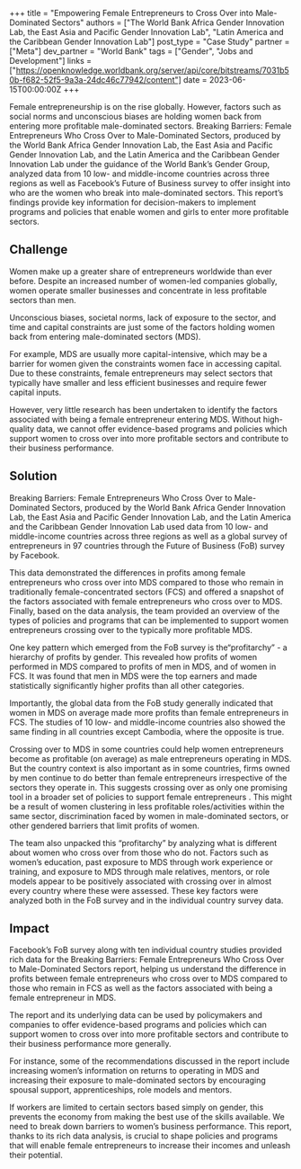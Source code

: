 +++
title = "Empowering Female Entrepreneurs to Cross Over into Male-Dominated Sectors"
authors = ["The World Bank Africa Gender Innovation Lab, the East Asia and Pacific Gender Innovation Lab", "Latin America and the Caribbean Gender Innovation Lab"]
post_type = "Case Study"
partner = ["Meta"]
dev_partner = "World Bank"
tags = ["Gender", "Jobs and Development"]
links = ["https://openknowledge.worldbank.org/server/api/core/bitstreams/7031b50b-f682-52f5-9a3a-24dc46c77942/content"]
date = 2023-06-15T00:00:00Z
+++

Female entrepreneurship is on the rise globally. However, factors such as social norms and unconscious biases are holding women back from entering more profitable male-dominated sectors. Breaking Barriers: Female Entrepreneurs Who Cross Over to Male-Dominated Sectors, produced by the World Bank Africa Gender Innovation Lab, the East Asia and Pacific Gender Innovation Lab, and the Latin America and the Caribbean Gender Innovation Lab under the guidance of the World Bank’s Gender Group, analyzed data from 10 low- and middle-income countries across three regions as well as Facebook’s Future of Business survey to offer insight into who are the women who break into male-dominated sectors. This report’s findings provide key information for decision-makers to implement programs and policies that enable women and girls to enter more profitable sectors.

## Challenge

Women make up a greater share of entrepreneurs worldwide than ever before. Despite an increased number of women-led companies globally, women operate smaller businesses and concentrate in less profitable sectors than men.



Unconscious biases, societal norms, lack of exposure to the sector, and time and capital constraints are just some of the factors holding women back from entering male-dominated sectors (MDS).



For example, MDS are usually more capital-intensive, which may be a barrier for women given the constraints women face in accessing capital. Due to these constraints, female entrepreneurs may select sectors that typically have smaller and less efficient businesses and require fewer capital inputs.



However, very little research has been undertaken to identify the factors associated with being a female entrepreneur entering MDS. Without high-quality data, we cannot offer evidence-based programs and policies which support women to cross over into more profitable sectors and contribute to their business performance.

## Solution

Breaking Barriers: Female Entrepreneurs Who Cross Over to Male-Dominated Sectors, produced by the World Bank Africa Gender Innovation Lab, the East Asia and Pacific Gender Innovation Lab, and the Latin America and the Caribbean Gender Innovation Lab used data from 10 low- and middle-income countries across three regions as well as a global survey of entrepreneurs in 97 countries through the Future of Business (FoB) survey by Facebook.



This data demonstrated the differences in profits among female entrepreneurs who cross over into MDS compared to those who remain in traditionally female-concentrated sectors (FCS) and offered a snapshot of the factors associated with female entrepreneurs who cross over to MDS. Finally, based on the data analysis, the team provided an overview of the types of policies and programs that can be implemented to support women entrepreneurs crossing over to the typically more profitable MDS.



One key pattern which emerged from the FoB survey is the“profitarchy” - a hierarchy of profits by gender. This revealed how profits of women performed in MDS compared to profits of men in MDS, and of women in FCS. It was found that men in MDS were the top earners and made statistically significantly higher profits than all other categories.



Importantly, the global data from the FoB study generally indicated that women in MDS on average made more profits than female entrepreneurs in FCS. The studies of 10 low- and middle-income countries also showed the same finding in all countries except Cambodia, where the opposite is true.



Crossing over to MDS in some countries could help women entrepreneurs become as profitable (on average) as male entrepreneurs operating in MDS. But the country context is also important as in some countries, firms owned by men continue to do better than female entrepreneurs irrespective of the sectors they operate in. This suggests crossing over as only one promising tool in a broader set of policies to support female entrepreneurs . This might be a result of women clustering in less profitable roles/activities within the same sector, discrimination faced by women in male-dominated sectors, or other gendered barriers that limit profits of women.

The team also unpacked this “profitarchy” by analyzing what is different about women who cross over from those who do not. Factors such as women’s education, past exposure to MDS through work experience or training, and exposure to MDS through male relatives, mentors, or role models appear to be positively associated with crossing over in almost every country where these were assessed. These key factors were analyzed both in the FoB survey and in the individual country survey data.

## Impact
Facebook’s FoB survey along with ten individual country studies provided rich data for the Breaking Barriers: Female Entrepreneurs Who Cross Over to Male-Dominated Sectors report, helping us understand the difference in profits between female entrepreneurs who cross over to MDS compared to those who remain in FCS as well as the factors associated with being a female entrepreneur in MDS.



The report and its underlying data can be used by policymakers and companies to offer evidence-based programs and policies which can support women to cross over into more profitable sectors and contribute to their business performance more generally.



For instance, some of the recommendations discussed in the report include increasing women’s information on returns to operating in MDS and increasing their exposure to male-dominated sectors by encouraging spousal support, apprenticeships, role models and mentors.



If workers are limited to certain sectors based simply on gender, this prevents the economy from making the best use of the skills available. We need to break down barriers to women’s business performance. This report,  thanks to its rich data analysis, is crucial to shape policies and programs that will enable female entrepreneurs to increase their incomes and unleash their potential.